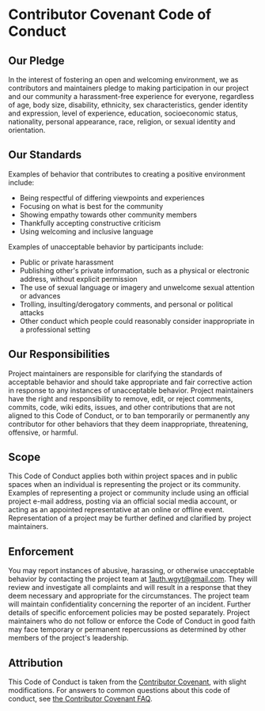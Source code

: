 # Contributor Covenant Code of Conduct

## Our Pledge

In the interest of fostering an open and welcoming environment, we as contributors and maintainers pledge to making participation in our project and our community a harassment-free experience for everyone, regardless of age, body size, disability, ethnicity, sex characteristics, gender identity and expression, level of experience, education, socioeconomic status, nationality, personal appearance, race, religion, or sexual identity and orientation.

## Our Standards

Examples of behavior that contributes to creating a positive environment include:

-   Being respectful of differing viewpoints and experiences
-   Focusing on what is best for the community
-   Showing empathy towards other community members
-   Thankfully accepting constructive criticism
-   Using welcoming and inclusive language

Examples of unacceptable behavior by participants include:

-   Public or private harassment
-   Publishing other's private information, such as a physical or electronic address, without explicit permission
-   The use of sexual language or imagery and unwelcome sexual attention or advances
-   Trolling, insulting/derogatory comments, and personal or political attacks
-   Other conduct which people could reasonably consider inappropriate in a professional setting

## Our Responsibilities

Project maintainers are responsible for clarifying the standards of acceptable behavior and should take appropriate and fair corrective action in response to any instances of unacceptable behavior. Project maintainers have the right and responsibility to remove, edit, or reject comments, commits, code, wiki edits, issues, and other contributions that are not aligned to this Code of Conduct, or to ban temporarily or permanently any contributor for other behaviors that they deem inappropriate, threatening, offensive, or harmful.

## Scope

This Code of Conduct applies both within project spaces and in public spaces when an individual is representing the project or its community. Examples of representing a project or community include using an official project e-mail address, posting via an official social media account, or acting as an appointed representative at an online or offline event. Representation of a project may be further defined and clarified by project maintainers.

## Enforcement

You may report instances of abusive, harassing, or otherwise unacceptable behavior by contacting the project team at 1auth.wgyt@gmail.com. They will review and investigate all complaints and will result in a response that they deem necessary and appropriate for the circumstances. The project team will maintain confidentiality concerning the reporter of an incident. Further details of specific enforcement policies may be posted separately. Project maintainers who do not follow or enforce the Code of Conduct in good faith may face temporary or permanent repercussions as determined by other members of the project's leadership.

## Attribution

This Code of Conduct is taken from the [Contributor Covenant](https://www.contributor-covenant.org/version/1/4/code-of-conduct.html), with slight modifications. For answers to common questions about this code of conduct, see [the Contributor Covenant FAQ](https://www.contributor-covenant.org/faq).
